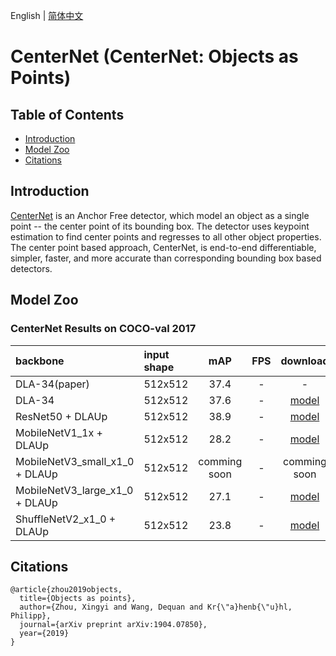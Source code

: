 English | [简体中文](README_cn.md)

# CenterNet (CenterNet: Objects as Points)

## Table of Contents
- [Introduction](#Introduction)
- [Model Zoo](#Model_Zoo)
- [Citations](#Citations)

## Introduction

[CenterNet](http://arxiv.org/abs/1904.07850) is an Anchor Free detector, which model an object as a single point -- the center point of its bounding box. The detector uses keypoint estimation to find center points and regresses to all other object properties. The center point based approach, CenterNet, is end-to-end differentiable, simpler, faster, and more accurate than corresponding bounding box based detectors.

## Model Zoo

### CenterNet Results on COCO-val 2017

| backbone       | input shape | mAP   |    FPS    | download | config |
| :--------------| :------- |  :----: | :------: | :----: |:-----: |
| DLA-34(paper)  | 512x512 |  37.4  |     -   |    -   |   -    |
| DLA-34         | 512x512 |  37.6  |     -   | [model](https://bj.bcebos.com/v1/paddledet/models/centernet_dla34_140e_coco.pdparams) | [config](https://github.com/PaddlePaddle/PaddleDetection/tree/develop/configs/centernet/centernet_dla34_140e_coco.yml) |
| ResNet50 + DLAUp  | 512x512 |  38.9  |     -   | [model](https://bj.bcebos.com/v1/paddledet/models/centernet_r50_140e_coco.pdparams) | [config](https://github.com/PaddlePaddle/PaddleDetection/tree/develop/configs/centernet/centernet_r50_140e_coco.yml) |
| MobileNetV1_1x + DLAUp  | 512x512 |  28.2  |     -   | [model](https://paddledet.bj.bcebos.com/models/centernet_mbv1_x1_0_140e_coco.pdparams) | [config](https://github.com/PaddlePaddle/PaddleDetection/tree/develop/configs/centernet/centernet_mbv1_1x_140e_coco.yml) |
| MobileNetV3_small_x1_0 + DLAUp  | 512x512 |  comming soon  |     -   | comming soon | comming soon |
| MobileNetV3_large_x1_0 + DLAUp  | 512x512 |  27.1  |     -   | [model](https://paddledet.bj.bcebos.com/models/centernet_mbv3_large_x1_0_140e_coco.pdparams) | [config](https://github.com/PaddlePaddle/PaddleDetection/tree/develop/configs/centernet/centernet_mbv3_large_1x_140e_coco.yml) |
| ShuffleNetV2_x1_0 + DLAUp  | 512x512 | 23.8  |     -   | [model](https://paddledet.bj.bcebos.com/models/centernet_shufflenetv2_1x_140e_coco.pdparams) | [config](https://github.com/PaddlePaddle/PaddleDetection/tree/develop/configs/centernet/centernet_shufflenetv2_1x_140e_coco.yml) |

## Citations
```
@article{zhou2019objects,
  title={Objects as points},
  author={Zhou, Xingyi and Wang, Dequan and Kr{\"a}henb{\"u}hl, Philipp},
  journal={arXiv preprint arXiv:1904.07850},
  year={2019}
}
```
